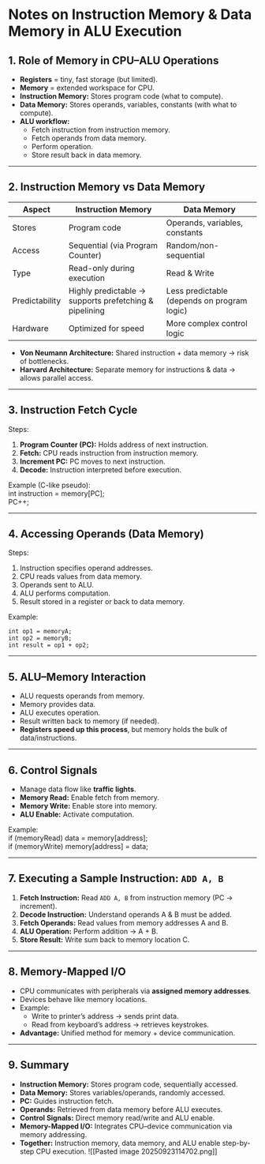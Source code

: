 # Notes on Instruction Memory & Data Memory in ALU Execution

## 1. Role of Memory in CPU–ALU Operations

- **Registers** = tiny, fast storage (but limited).
- **Memory** = extended workspace for CPU.
- **Instruction Memory:** Stores program code (what to compute).
- **Data Memory:** Stores operands, variables, constants (with what to compute).
- **ALU workflow:**
    - Fetch instruction from instruction memory.
    - Fetch operands from data memory.
    - Perform operation.
    - Store result back in data memory.

---

## 2. Instruction Memory vs Data Memory

|Aspect|Instruction Memory|Data Memory|
|---|---|---|
|Stores|Program code|Operands, variables, constants|
|Access|Sequential (via Program Counter)|Random/non-sequential|
|Type|Read-only during execution|Read & Write|
|Predictability|Highly predictable → supports prefetching & pipelining|Less predictable (depends on program logic)|
|Hardware|Optimized for speed|More complex control logic|

- **Von Neumann Architecture:** Shared instruction + data memory → risk of bottlenecks.
- **Harvard Architecture:** Separate memory for instructions & data → allows parallel access.

---

## 3. Instruction Fetch Cycle

Steps:

1. **Program Counter (PC):** Holds address of next instruction.
2. **Fetch:** CPU reads instruction from instruction memory.
3. **Increment PC:** PC moves to next instruction.
4. **Decode:** Instruction interpreted before execution.

Example (C-like pseudo):  
int instruction = memory[PC];  
PC++;

---

## 4. Accessing Operands (Data Memory)

Steps:

1. Instruction specifies operand addresses.
2. CPU reads values from data memory.
3. Operands sent to ALU.
4. ALU performs computation.
5. Result stored in a register or back to data memory.


Example:  
```
int op1 = memoryA;  
int op2 = memoryB;  
int result = op1 + op2;
```

---

## 5. ALU–Memory Interaction

- ALU requests operands from memory.
- Memory provides data.
- ALU executes operation.
- Result written back to memory (if needed).
- **Registers speed up this process**, but memory holds the bulk of data/instructions.

---

## 6. Control Signals

- Manage data flow like **traffic lights**.
- **Memory Read:** Enable fetch from memory.
- **Memory Write:** Enable store into memory.
- **ALU Enable:** Activate computation.

Example:  
if (memoryRead) data = memory[address];  
if (memoryWrite) memory[address] = data;

---

## 7. Executing a Sample Instruction: `ADD A, B`

1. **Fetch Instruction:** Read `ADD A, B` from instruction memory (PC → increment).
2. **Decode Instruction:** Understand operands A & B must be added.
3. **Fetch Operands:** Read values from memory addresses A and B.
4. **ALU Operation:** Perform addition → A + B.
5. **Store Result:** Write sum back to memory location C.

---

## 8. Memory-Mapped I/O

- CPU communicates with peripherals via **assigned memory addresses**.
- Devices behave like memory locations.
- Example:
    - Write to printer’s address → sends print data.
    - Read from keyboard’s address → retrieves keystrokes.
- **Advantage:** Unified method for memory + device communication.

---

## 9. Summary

- **Instruction Memory:** Stores program code, sequentially accessed.
- **Data Memory:** Stores variables/operands, randomly accessed.
- **PC:** Guides instruction fetch.
- **Operands:** Retrieved from data memory before ALU executes.
- **Control Signals:** Direct memory read/write and ALU enable.
- **Memory-Mapped I/O:** Integrates CPU–device communication via memory addressing.
- **Together:** Instruction memory, data memory, and ALU enable step-by-step CPU execution.
![[Pasted image 20250923114702.png]]